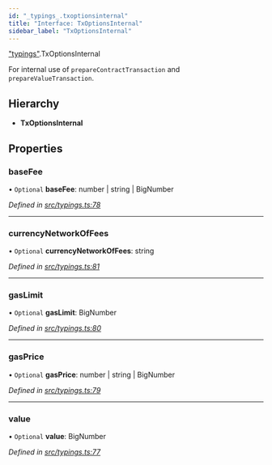 ```yaml
---
id: "_typings_.txoptionsinternal"
title: "Interface: TxOptionsInternal"
sidebar_label: "TxOptionsInternal"
---
```


["typings"](../modules/_typings_.md).TxOptionsInternal

For internal use of `prepareContractTransaction` and `prepareValueTransaction`.

## Hierarchy

* **TxOptionsInternal**

## Properties

### baseFee

• `Optional` **baseFee**: number \| string \| BigNumber

*Defined in [src/typings.ts:78](https://github.com/trustlines-protocol/clientlib/blob/f60ef2b/src/typings.ts#L78)*

___

### currencyNetworkOfFees

• `Optional` **currencyNetworkOfFees**: string

*Defined in [src/typings.ts:81](https://github.com/trustlines-protocol/clientlib/blob/f60ef2b/src/typings.ts#L81)*

___

### gasLimit

• `Optional` **gasLimit**: BigNumber

*Defined in [src/typings.ts:80](https://github.com/trustlines-protocol/clientlib/blob/f60ef2b/src/typings.ts#L80)*

___

### gasPrice

• `Optional` **gasPrice**: number \| string \| BigNumber

*Defined in [src/typings.ts:79](https://github.com/trustlines-protocol/clientlib/blob/f60ef2b/src/typings.ts#L79)*

___

### value

• `Optional` **value**: BigNumber

*Defined in [src/typings.ts:77](https://github.com/trustlines-protocol/clientlib/blob/f60ef2b/src/typings.ts#L77)*
